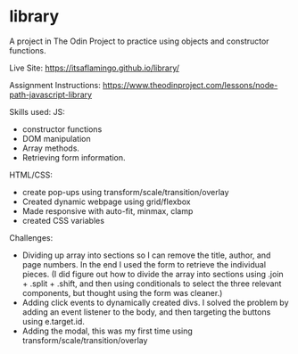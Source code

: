 # library
A project in The Odin Project to practice using objects and constructor functions. 

Live Site: https://itsaflamingo.github.io/library/

Assignment Instructions: https://www.theodinproject.com/lessons/node-path-javascript-library

Skills used: 
JS: 
- constructor functions
- DOM manipulation
- Array methods.
- Retrieving form information.

HTML/CSS: 
- create pop-ups using transform/scale/transition/overlay
- Created dynamic webpage using grid/flexbox
- Made responsive with auto-fit, minmax, clamp 
- created CSS variables

Challenges: 
- Dividing up array into sections so I can remove the title, author, and page numbers. In the end I used the form to retrieve the individual pieces. (I did figure out how to divide the array into sections using .join + .split + .shift, and then using conditionals to select the three relevant components, but thought using the form was cleaner.)
- Adding click events to dynamically created divs. I solved the problem by adding an event listener to the body, and then targeting the buttons using e.target.id.
- Adding the modal, this was my first time using transform/scale/transition/overlay
